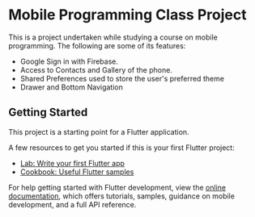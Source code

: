 # Mobile Programming Class Project

This is a project undertaken while studying a course on mobile programming. The following are some of its features:

- Google Sign in with Firebase.
- Access to Contacts and Gallery of the phone.
- Shared Preferences used to store the user's preferred theme
- Drawer and Bottom Navigation

## Getting Started

This project is a starting point for a Flutter application.

A few resources to get you started if this is your first Flutter project:

- [Lab: Write your first Flutter app](https://docs.flutter.dev/get-started/codelab)
- [Cookbook: Useful Flutter samples](https://docs.flutter.dev/cookbook)

For help getting started with Flutter development, view the
[online documentation](https://docs.flutter.dev/), which offers tutorials,
samples, guidance on mobile development, and a full API reference.
